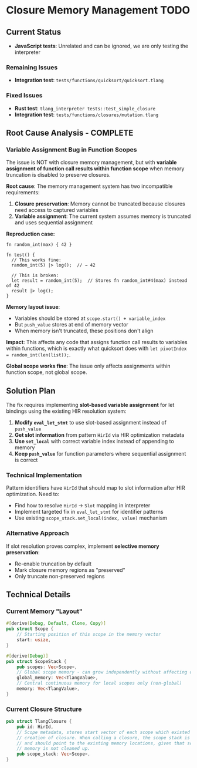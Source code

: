 # Closure Memory Management TODO

## Current Status

- **JavaScript tests**: Unrelated and can be ignored, we are only testing the interpreter

### Remaining Issues

- **Integration test**: `tests/functions/quicksort/quicksort.tlang`

### Fixed Issues

- **Rust test**: `tlang_interpreter tests::test_simple_closure`
- **Integration test**: `tests/functions/closures/mutation.tlang`

## Root Cause Analysis - COMPLETE

### Variable Assignment Bug in Function Scopes

The issue is NOT with closure memory management, but with **variable assignment of function call results within function scope** when memory truncation is disabled to preserve closures.

**Root cause**: The memory management system has two incompatible requirements:
1. **Closure preservation**: Memory cannot be truncated because closures need access to captured variables
2. **Variable assignment**: The current system assumes memory is truncated and uses sequential assignment

**Reproduction case:**
```tlang
fn random_int(max) { 42 }

fn test() {
  // This works fine:
  random_int(5) |> log();  // → 42
  
  // This is broken:
  let result = random_int(5);  // Stores fn random_int#4(max) instead of 42
  result |> log();
}
```

**Memory layout issue**: 
- Variables should be stored at `scope.start() + variable_index`
- But `push_value` stores at end of memory vector
- When memory isn't truncated, these positions don't align

**Impact**: This affects any code that assigns function call results to variables within functions, which is exactly what quicksort does with `let pivotIndex = random_int(len(list));`.

**Global scope works fine**: The issue only affects assignments within function scope, not global scope.

## Solution Plan

The fix requires implementing **slot-based variable assignment** for let bindings using the existing HIR resolution system:

1. **Modify `eval_let_stmt`** to use slot-based assignment instead of `push_value`
2. **Get slot information** from pattern `HirId` via HIR optimization metadata
3. **Use `set_local`** with correct variable index instead of appending to memory
4. **Keep `push_value`** for function parameters where sequential assignment is correct

### Technical Implementation

Pattern identifiers have `HirId` that should map to slot information after HIR optimization. Need to:
- Find how to resolve `HirId` → `Slot` mapping in interpreter
- Implement targeted fix in `eval_let_stmt` for identifier patterns
- Use existing `scope_stack.set_local(index, value)` mechanism

### Alternative Approach

If slot resolution proves complex, implement **selective memory preservation**:
- Re-enable truncation by default
- Mark closure memory regions as "preserved" 
- Only truncate non-preserved regions

## Technical Details

### Current Memory "Layout"

```rust
#[derive(Debug, Default, Clone, Copy)]
pub struct Scope {
    // Starting position of this scope in the memory vector
    start: usize,
}

#[derive(Debug)]
pub struct ScopeStack {
    pub scopes: Vec<Scope>,
    // Global scope memory - can grow independently without affecting other scopes
    global_memory: Vec<TlangValue>,
    // Central continuous memory for local scopes only (non-global)
    memory: Vec<TlangValue>,
}
```

### Current Closure Structure

```rust
pub struct TlangClosure {
    pub id: HirId,
    // Scope metadata, stores start vector of each scope which existed during
    // creation of closure. When calling a closure, the scope stack is restored
    // and should point to the existing memory locations, given that scopes and
    // memory is not cleaned up.
    pub scope_stack: Vec<Scope>,
}
```
